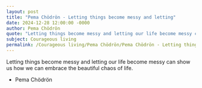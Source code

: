 ```yaml
---
layout: post
title: "Pema Chödrön - Letting things become messy and letting"
date: 2024-12-28 12:00:00 -0000
author: Pema Chödrön
quote: "Letting things become messy and letting our life become messy can show us how we can embrace the beautiful chaos of life."
subject: Courageous living
permalink: /Courageous living/Pema Chödrön/Pema Chödrön - Letting things become messy and letting
---
```


Letting things become messy and letting our life become messy can show us how we can embrace the beautiful chaos of life.

- Pema Chödrön
